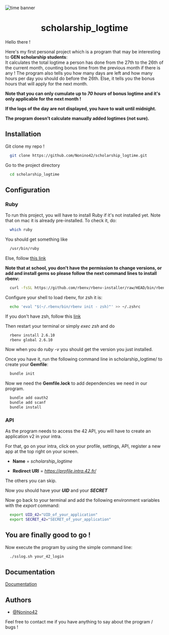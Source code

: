 ![time banner](https://kiwiorthoticservices.com/wp-content/uploads/saving-time-banner.jpg)

<h1 align="center"> scholarship_logtime</h1>

Hello there !

Here's my first personal project which is a program that may be interesting to **GEN scholarship students**:  
It calculates the total logtime a person has done from the 27th to the 26th of the current month, counting bonus time from the previous month if there is any !
The program also tells you how many days are left and how many hours per day you should do before the 26th. Else, it tells you the bonus hours that will apply for the next month.   

**Note that you can only cumulate up to _70 hours_ of bonus logtime and it's only applicable for the next month !**

**If the logs of the day are not displayed, you have to wait until midnight.**

**The program doesn’t calculate manually added logtimes (not sure).**

## Installation

Git clone my repo !

```bash
  git clone https://github.com/Nonino42/scholarship_logtime.git
```

Go to the project directory

```bash
  cd scholarship_logtime
```

## Configuration

### Ruby

To run this project, you will have to install Ruby if it's not installed yet. Note that on mac it is already pre-installed. To check it, do:

```bash
  which ruby
```

You should get something like

```bash
  /usr/bin/ruby
```

Else, follow [this link](https://www.ruby-lang.org/en/documentation/installation/)

**Note that at school, you don't have the permission to change versions, or add and install gems so please follow the next command lines to install rbenv:**

```bash
  curl -fsSL https://github.com/rbenv/rbenv-installer/raw/HEAD/bin/rbenv-installer | bash
```

Configure your shell to load rbenv, for zsh it is:
```bash
  echo 'eval "$(~/.rbenv/bin/rbenv init - zsh)"' >> ~/.zshrc
```
If you don't have zsh, follow this [link](https://github.com/rbenv/rbenv)

Then restart your terminal or simply _exec zsh_ and do
```bash
  rbenv install 2.6.10
  rbenv global 2.6.10
```

Now when you do _ruby -v_ you should get the version you just installed.

Once you have it, run the following command line in scholarship_logtime/ to create your **Gemfile**:

```bash
  bundle init
```

Now we need the **Gemfile.lock** to add dependencies we need in our program.

```bash
  bundle add oauth2
  bundle add scanf
  bundle install
```

### API

As the program needs to access the 42 API, you will have to create an application v2 in your intra.

For that, go on your intra, click on your profile, settings, API, register a new app at the top right on your screen.

- **Name** = _scholarship_logtime_

- **Redirect URI** = _https://profile.intra.42.fr/_

The others you can skip.

Now you should have your **_UID_** and your **_SECRET_**

Now go back to your terminal and add the following environment variables with the _export_ command:

```bash
  export UID_42="UID_of_your_application"
  export SECRET_42="SECRET_of_your_application"
```
## You are finally good to go !

Now execute the program by using the simple command line:

```bash
  ./sslog.sh your_42_login
```

## Documentation

[Documentation](https://api.intra.42.fr/apidoc/guides/getting_started)


## Authors

- [@Nonino42](https://www.github.com/Nonino42)

Feel free to contact me if you have anything to say about the program / bugs !
